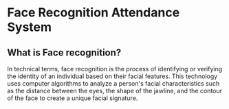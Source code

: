 # Face Recognition Attendance System

## What is Face recognition?
In technical terms, face recognition is the process of identifying or verifying the identity of an individual based on their facial features. This technology uses computer algorithms to analyze a person's facial characteristics such as the distance between the eyes, the shape of the jawline, and the contour of the face to create a unique facial signature.
